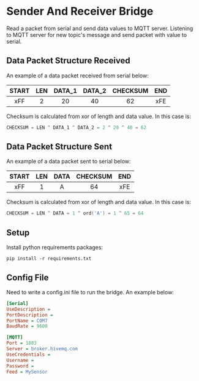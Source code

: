 # Sender And Receiver Bridge
Read a packet from serial and send data values to MQTT server.
Listening to MQTT server for new topic's message and send packet with value to serial. 

## Data Packet Structure Received
An example of a data packet received from serial below:

| START | LEN | DATA_1 | DATA_2 | CHECKSUM | END |
|:-----:|:---:|:------:|:------:|:--------:|:---:|
|  xFF  |  2  |   20   |   40   |    62    | xFE |

Checksum is calculated from xor of length and data value. In this case is:

```c
CHECKSUM = LEN ^ DATA_1 ^ DATA_2 = 2 ^ 20 ^ 40 = 62
```

## Data Packet Structure Sent
An example of a data packet sent to serial below:

| START | LEN | DATA | CHECKSUM | END |
|:-----:|:---:|:----:|:--------:|:---:|
|  xFF  |  1  |  A   |    64    | xFE |

Checksum is calculated from xor of length and data value. In this case is:

```c
CHECKSUM = LEN ^ DATA = 1 ^ ord('A') = 1 ^ 65 = 64
```

## Setup
Install python requirements packages:
```shell
pip install -r requirements.txt
```

## Config File
Need to write a config.ini file to run the bridge. An example below:
```ini
[Serial]
UseDescription =
PortDescription =
PortName = COM7
BaudRate = 9600

[MQTT]
Port = 1883
Server = broker.hivemq.com
UseCredentials =
Username =
Password =
Feed = MySensor
```
